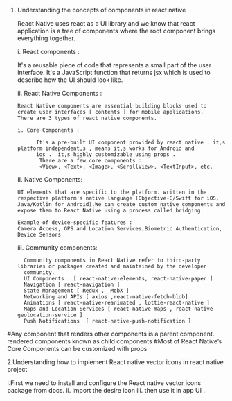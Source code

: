 1. Understanding the concepts of components in react native

      React Native uses react as a UI library and we know that react application is a tree of components where the root component 
      brings everything together. 

      i. React components : 

      It's a reusable piece of code that represents a small part of the user interface.  It's a JavaScript function that returns jsx 
      which is used to describe how the UI should look like.

      ii. React Native Components :

       React Native components are essential building blocks used to create user interfaces [ contents ] for mobile applications. 
       There are 3 types of react native components.

       i. Core Components :
   
             It's a pre-built UI component provided by react native . it,s platform independent,s , means it,s works for Android and 
             ios .  it,s highly customizable using props . 
              There are a few core components : 
              <View>, <Text>, <Image>, <ScrollView>, <TextInput>, etc.

      II. Native Components:
   
       UI elements that are specific to the platform. written in the respective platform's native language (Objective-C/Swift for iOS, 
       Java/Kotlin for Android).We can create custom native components and expose them to React Native using a process called bridging.

       Example of device-specific features :
       Camera Access, GPS and Location Services,Biometric Authentication, Device Sensors

      iii. Community components:

         
         Community components in React Native refer to third-party libraries or packages created and maintained by the developer 
         community.
         UI Components . [ react-native-elements, react-native-paper ]
         Navigation [ react-navigation ]
         State Management [ Redux ,  MobX ]
         Networking and APIs [ axios ,react-native-fetch-blob]
         Animations [ react-native-reanimated , lottie-react-native ]
         Maps and Location Services [ react-native-maps , react-native-geolocation-service ]
         Push Notifications  [ react-native-push-notification ]

     
#Any component that renders other components is a parent component. rendered components known as child components 
#Most of React Native’s Core Components can be customized with props



2.Understanding how to implement  React native vector icons in  react native project
    
   i.First we need to install and configure the React native vector icons package from docs. 
   ii.  import the  desire icon 
   iii. then  use it in app  UI . 



          




    
 
